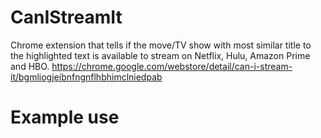 # CanIStreamIt
Chrome extension that tells if the move/TV show with most similar title to the highlighted text is available to stream on Netflix, Hulu, Amazon Prime and HBO. 
https://chrome.google.com/webstore/detail/can-i-stream-it/bgmliogjeibnfngnflhbhimclniedpab

 # Example use
 
